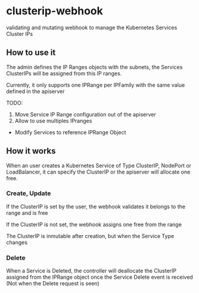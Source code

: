 # clusterip-webhook

validating and mutating webhook to manage the Kubernetes Services Cluster IPs


## How to use it

The admin defines the IP Ranges objects with the subnets, the Services ClusterIPs will be assigned
from this IP ranges.

Currently, it only supports one IPRange per IPFamily with the same value defined in the apiserver

TODO:

1. Move Service IP Range configuration out of the apiserver
2. Allow to use multiples IPranges
  - Modify Services to reference IPRange Object

## How it works

When an user creates a Kubernetes Service of Type ClusterIP, NodePort or LoadBalancer, it can
specify the ClusterIP or the apiserver will allocate one free.

### Create, Update

If the ClusterIP is set by the user, the webhook validates it belongs to the range and is free

If the ClusterIP is not set, the webhook assigns one free from the range

The ClusterIP is inmutable after creation, but when the Service Type changes

### Delete

When a Service is Deleted, the controller will deallocate the ClusterIP assigned from the IPRange
object once the Service Delete event is received (Not when the Delete request is seen)

